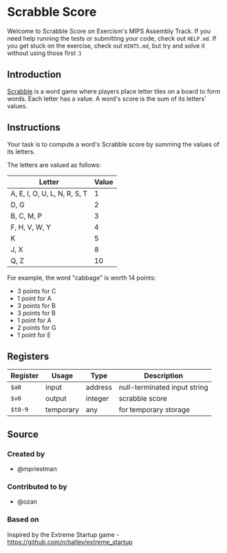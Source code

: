 # Scrabble Score

Welcome to Scrabble Score on Exercism's MIPS Assembly Track.
If you need help running the tests or submitting your code, check out `HELP.md`.
If you get stuck on the exercise, check out `HINTS.md`, but try and solve it without using those first :)

## Introduction

[Scrabble][wikipedia] is a word game where players place letter tiles on a board to form words.
Each letter has a value.
A word's score is the sum of its letters' values.

[wikipedia]: https://en.wikipedia.org/wiki/Scrabble

## Instructions

Your task is to compute a word's Scrabble score by summing the values of its letters.

The letters are valued as follows:

| Letter                       | Value |
| ---------------------------- | ----- |
| A, E, I, O, U, L, N, R, S, T | 1     |
| D, G                         | 2     |
| B, C, M, P                   | 3     |
| F, H, V, W, Y                | 4     |
| K                            | 5     |
| J, X                         | 8     |
| Q, Z                         | 10    |

For example, the word "cabbage" is worth 14 points:

- 3 points for C
- 1 point for A
- 3 points for B
- 3 points for B
- 1 point for A
- 2 points for G
- 1 point for E

## Registers

| Register | Usage     | Type    | Description                  |
| -------- | --------- | ------- | ---------------------------- |
| `$a0`    | input     | address | null-terminated input string |
| `$v0`    | output    | integer | scrabble score               |
| `$t0-9`  | temporary | any     | for temporary storage        |

## Source

### Created by

- @mpriestman

### Contributed to by

- @ozan

### Based on

Inspired by the Extreme Startup game - https://github.com/rchatley/extreme_startup